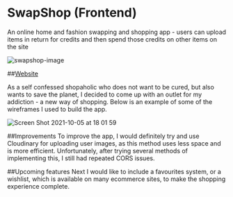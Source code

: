 
# SwapShop (Frontend)

An online home and fashion swapping and shopping app - users can upload items in return for credits and then spend those credits on other items on the site

![swapshop-image](https://user-images.githubusercontent.com/52134584/136001540-6c297c4e-3a08-4558-a3a3-ebcf7e11361f.png)

##[Website](https://swapshop.netlify.app)

As a self confessed shopaholic who does not want to be cured, but also wants to save the planet, I decided to come up with an outlet for my addiction - a new way of shopping. Below is an example of some of the wireframes I used to build the app. 

![Screen Shot 2021-10-05 at 18 01 59](https://user-images.githubusercontent.com/52134584/136069670-0ae9a7dc-bd4e-4d75-888d-b7422a675b0c.png)

##Improvements
To improve the app, I would definitely try and use Cloudinary for uploading user images, as this method uses less space and is more efficient. Unfortunately, after trying several methods of implementing this, I still had repeated CORS issues.

##Upcoming features
Next I would like to include a favourites system, or a wishlist, which is available on many ecommerce sites, to make the shopping experience complete.
